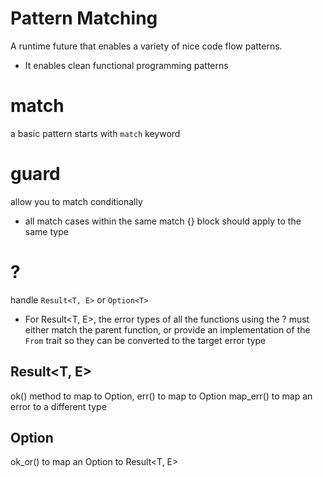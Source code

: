 # Pattern Matching
A runtime future that enables a variety of nice code flow patterns.
- It enables clean functional programming patterns

# match
a basic pattern starts with `match` keyword

# guard
allow you to match conditionally
- all match cases within the same match {} block should apply to the same type

# ?
handle `Result<T, E>` or `Option<T>`
- For Result<T, E>, the error types of all the functions using the ? must 
  either match the parent function, or provide an implementation of the `From`
  trait so they can be converted to the target error type
## Result<T, E>
ok() method to map to Option<T>,
err() to map to Option<E>
map_err() to map an error to a different type
## Option<T>
ok_or() to map an Option<T> to Result<T, E>
